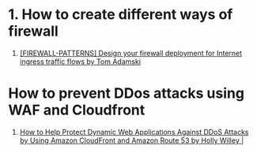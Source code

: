 
# 1. How to create different ways of firewall

1. [[FIREWALL-PATTERNS] Design your firewall deployment for Internet ingress traffic flows by Tom Adamski](https://aws.amazon.com/blogs/networking-and-content-delivery/design-your-firewall-deployment-for-internet-ingress-traffic-flows/)

# How to prevent DDos attacks using WAF and Cloudfront

1. [How to Help Protect Dynamic Web Applications Against DDoS Attacks by Using Amazon CloudFront and Amazon Route 53 by Holly Willey |](https://aws.amazon.com/blogs/security/how-to-protect-dynamic-web-applications-against-ddos-attacks-by-using-amazon-cloudfront-and-amazon-route-53/#:~:text=Route%2053%20is%20also%20designed,the%20availability%20of%20the%20service.)